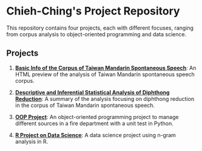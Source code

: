 # Chieh-Ching's Project Repository

This repository contains four projects, each with different focuses, ranging from corpus analysis to object-oriented programming and data science.

## Projects

1. **[Basic Info of the Corpus of Taiwan Mandarin Spontaneous Speech](corpus_preview/Data%20Analysis%20of%20the%20Corpus%20of%20Taiwan%20Mandarin%20Spontaneous%20Speech.html)**: 
   An HTML preview of the analysis of Taiwan Mandarin spontaneous speech corpus.

2. **[Descriptive and Inferential Statistical Analysis of Diphthong Reduction](thesis_analysis/Diphthong-Reduction-Analysis.html)**: 
   A summary of the analysis focusing on diphthong reduction in the corpus of Taiwan Mandarin spontaneous speech.

3. **[OOP Project](oop_project/Fire_department.html)**: 
   An object-oriented programming project to manage different sources in a fire department with a unit test in Python.

4. **[R Project on Data Science](r_project/report.pdf)**: 
   A data science project using n-gram analysis in R.
